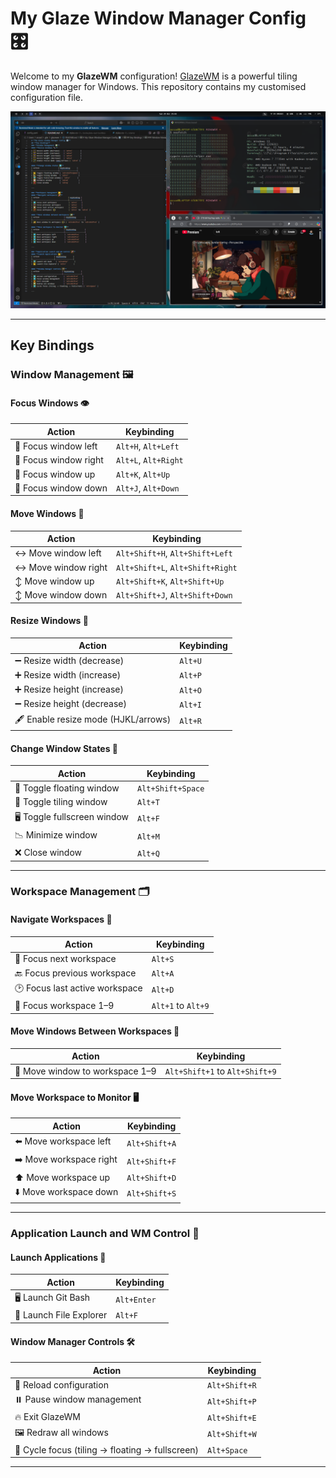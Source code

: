 # **My Glaze Window Manager Config 🎛️**

Welcome to my **GlazeWM** configuration! [GlazeWM](https://github.com/glzr-io/glazewm) is a powerful tiling window manager for Windows. This repository contains my customised configuration file.

![Preview Screenshot](preview.png)

---

## **Key Bindings**

### **Window Management 🖼️**
#### **Focus Windows 👁️**
| Action               | Keybinding          |
|----------------------|---------------------|
| 🔄 Focus window left  | `Alt+H`, `Alt+Left` |
| 🔄 Focus window right | `Alt+L`, `Alt+Right`|
| 🔄 Focus window up    | `Alt+K`, `Alt+Up`   |
| 🔄 Focus window down  | `Alt+J`, `Alt+Down` |

#### **Move Windows 🏃**
| Action               | Keybinding              |
|----------------------|-------------------------|
| ↔️ Move window left   | `Alt+Shift+H`, `Alt+Shift+Left` |
| ↔️ Move window right  | `Alt+Shift+L`, `Alt+Shift+Right`|
| ↕️ Move window up     | `Alt+Shift+K`, `Alt+Shift+Up`   |
| ↕️ Move window down   | `Alt+Shift+J`, `Alt+Shift+Down` |

#### **Resize Windows 🔧**
| Action                       | Keybinding     |
|------------------------------|----------------|
| ➖ Resize width (decrease)    | `Alt+U`        |
| ➕ Resize width (increase)    | `Alt+P`        |
| ➕ Resize height (increase)   | `Alt+O`        |
| ➖ Resize height (decrease)   | `Alt+I`        |
| 🖋️ Enable resize mode (HJKL/arrows) | `Alt+R` |

#### **Change Window States 🔄**
| Action                   | Keybinding       |
|--------------------------|------------------|
| 📂 Toggle floating window | `Alt+Shift+Space`|
| 📐 Toggle tiling window   | `Alt+T`          |
| 🖥️ Toggle fullscreen window | `Alt+F`       |
| 📉 Minimize window        | `Alt+M`          |
| ❌ Close window           | `Alt+Q`          |

---

### **Workspace Management 🗂️**
#### **Navigate Workspaces 🚀**
| Action                             | Keybinding |
|------------------------------------|------------|
| 🔀 Focus next workspace            | `Alt+S`    |
| 🔙 Focus previous workspace        | `Alt+A`    |
| 🕑 Focus last active workspace     | `Alt+D`    |
| 📌 Focus workspace 1–9             | `Alt+1` to `Alt+9` |

#### **Move Windows Between Workspaces 🚛**
| Action                         | Keybinding         |
|--------------------------------|--------------------|
| 🚚 Move window to workspace 1–9 | `Alt+Shift+1` to `Alt+Shift+9` |

#### **Move Workspace to Monitor 🖥️**
| Action                         | Keybinding         |
|--------------------------------|--------------------|
| ⬅️ Move workspace left         | `Alt+Shift+A`      |
| ➡️ Move workspace right        | `Alt+Shift+F`      |
| ⬆️ Move workspace up           | `Alt+Shift+D`      |
| ⬇️ Move workspace down         | `Alt+Shift+S`      |

---

### **Application Launch and WM Control 🚀**
#### **Launch Applications 📂**
| Action               | Keybinding       |
|----------------------|------------------|
| 🖥️ Launch Git Bash    | `Alt+Enter`      |
| 📂 Launch File Explorer | `Alt+F`       |

#### **Window Manager Controls 🛠️**
| Action                       | Keybinding       |
|------------------------------|------------------|
| 🔄 Reload configuration       | `Alt+Shift+R`    |
| ⏸️ Pause window management    | `Alt+Shift+P`    |
| 🔥 Exit GlazeWM               | `Alt+Shift+E`    |
| 🖼️ Redraw all windows         | `Alt+Shift+W`    |
| 🔁 Cycle focus (tiling -> floating -> fullscreen) | `Alt+Space` |

---